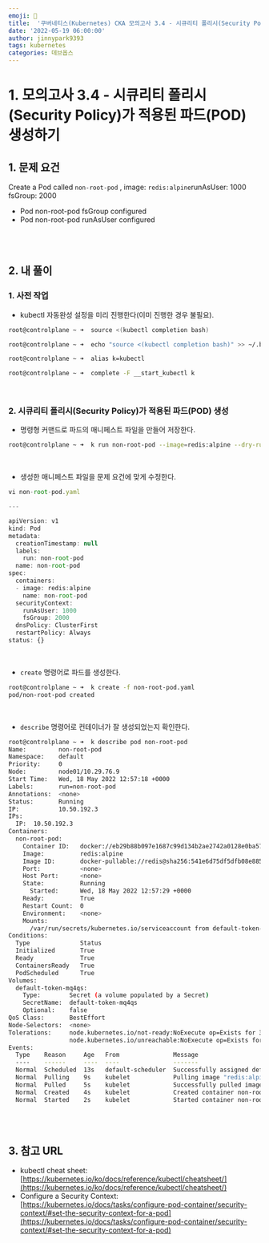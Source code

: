 ```yaml
---
emoji: 🔧
title:  '쿠버네티스(Kubernetes) CKA 모의고사 3.4 - 시큐리티 폴리시(Security Policy)가 적용된 파드(POD) 생성하기'
date: '2022-05-19 06:00:00'
author: jinnypark9393
tags: kubernetes
categories: 데브옵스
---
```


# 1. 모의고사 3.4 - 시큐리티 폴리시(Security Policy)가 적용된 파드(POD) 생성하기

## 1. 문제 요건

Create a Pod called `non-root-pod` , image: `redis:alpine`runAsUser: 1000 fsGroup: 2000

- Pod non-root-pod fsGroup configured
- Pod non-root-pod runAsUser configured

<br/><br/>

## 2. 내 풀이

### 1. 사전 작업

- kubectl 자동완성 설정을 미리 진행한다(이미 진행한 경우 불필요).

```bash
root@controlplane ~ ➜  source <(kubectl completion bash)

root@controlplane ~ ➜  echo "source <(kubectl completion bash)" >> ~/.bashrc 

root@controlplane ~ ➜  alias k=kubectl

root@controlplane ~ ➜  complete -F __start_kubectl k
```

<br/>

### 2. 시큐리티 폴리시(Security Policy)가 적용된 파드(POD) 생성

- 명령형 커맨드로 파드의 매니페스트 파일을 만들어 저장한다.

```bash
root@controlplane ~ ➜  k run non-root-pod --image=redis:alpine --dry-run=client -o yaml > non-root-pod.yaml
```

<br/>

- 생성한 매니페스트 파일을 문제 요건에 맞게 수정한다.

```jsx
vi non-root-pod.yaml

---

apiVersion: v1
kind: Pod
metadata:
  creationTimestamp: null
  labels:
    run: non-root-pod
  name: non-root-pod
spec:
  containers:
  - image: redis:alpine
    name: non-root-pod
  securityContext:
    runAsUser: 1000
    fsGroup: 2000
  dnsPolicy: ClusterFirst
  restartPolicy: Always
status: {}
```

<br/>

- `create` 명령어로 파드를 생성한다.

```bash
root@controlplane ~ ➜  k create -f non-root-pod.yaml 
pod/non-root-pod created
```

<br/>

- `describe` 명령어로 컨테이너가 잘 생성되었는지 확인한다.

```bash
root@controlplane ~ ➜  k describe pod non-root-pod 
Name:         non-root-pod
Namespace:    default
Priority:     0
Node:         node01/10.29.76.9
Start Time:   Wed, 18 May 2022 12:57:18 +0000
Labels:       run=non-root-pod
Annotations:  <none>
Status:       Running
IP:           10.50.192.3
IPs:
  IP:  10.50.192.3
Containers:
  non-root-pod:
    Container ID:   docker://eb29b88b097e1687c99d134b2ae2742a0128e0ba574d3505c8d2f8aeb7820058
    Image:          redis:alpine
    Image ID:       docker-pullable://redis@sha256:541e6d75df5dfb08e8859929bab06da265673808a6f2285abe6b7c76c1c98c6e
    Port:           <none>
    Host Port:      <none>
    State:          Running
      Started:      Wed, 18 May 2022 12:57:29 +0000
    Ready:          True
    Restart Count:  0
    Environment:    <none>
    Mounts:
      /var/run/secrets/kubernetes.io/serviceaccount from default-token-mq4qs (ro)
Conditions:
  Type              Status
  Initialized       True 
  Ready             True 
  ContainersReady   True 
  PodScheduled      True 
Volumes:
  default-token-mq4qs:
    Type:        Secret (a volume populated by a Secret)
    SecretName:  default-token-mq4qs
    Optional:    false
QoS Class:       BestEffort
Node-Selectors:  <none>
Tolerations:     node.kubernetes.io/not-ready:NoExecute op=Exists for 300s
                 node.kubernetes.io/unreachable:NoExecute op=Exists for 300s
Events:
  Type    Reason     Age   From               Message
  ----    ------     ----  ----               -------
  Normal  Scheduled  13s   default-scheduler  Successfully assigned default/non-root-pod to node01
  Normal  Pulling    9s    kubelet            Pulling image "redis:alpine"
  Normal  Pulled     5s    kubelet            Successfully pulled image "redis:alpine" in 3.895443062s
  Normal  Created    4s    kubelet            Created container non-root-pod
  Normal  Started    2s    kubelet            Started container non-root-pod
```

<br/><br/>

## 3. 참고 URL

- kubectl cheat sheet: [https://kubernetes.io/ko/docs/reference/kubectl/cheatsheet/](https://kubernetes.io/ko/docs/reference/kubectl/cheatsheet/)
- Configure a Security Context: [https://kubernetes.io/docs/tasks/configure-pod-container/security-context/#set-the-security-context-for-a-pod](https://kubernetes.io/docs/tasks/configure-pod-container/security-context/#set-the-security-context-for-a-pod)

<br/>